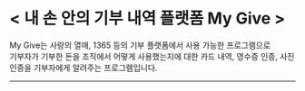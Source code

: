 # < 내 손 안의 기부 내역 플랫폼 My Give >
My Give는 사랑의 열매, 1365 등의 기부 플랫폼에서 사용 가능한 프로그램으로 <br/>
기부자가 기부한 돈을 조직에서 어떻게 사용했는지에 대한 카드 내역, 영수증 인증, 사진 인증을 기부자에게 알려주는 프로그램입니다. 
<hr/><br/>
